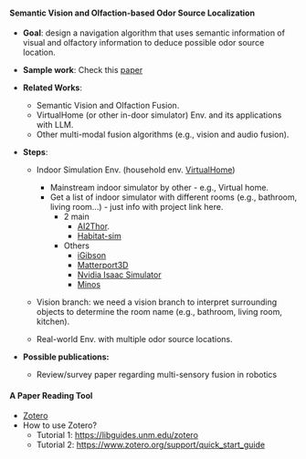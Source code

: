 #### Semantic Vision and Olfaction-based Odor Source Localization
* **Goal**: design a navigation algorithm that uses semantic information of visual and olfactory information to deduce possible odor source location. 
* **Sample work**: Check this [paper](./../../../Reference/semantic_OSL.pdf) 

* **Related Works**:
  * Semantic Vision and Olfaction Fusion.
  * VirtualHome (or other in-door simulator) Env. and its applications with LLM.
  * Other multi-modal fusion algorithms (e.g., vision and audio fusion).

* **Steps**:
  * Indoor Simulation Env. (household env. [VirtualHome](http://virtual-home.org/))
      * Mainstream indoor simulator by other - e.g., Virtual home.
      * Get a list of indoor simulator with different rooms (e.g., bathroom, living room...) - just info with project link here.
        * 2 main
          * [AI2Thor](https://ai2thor.allenai.org/).
          * [Habitat-sim](https://github.com/facebookresearch/habitat-sim)
        * Others
          * [iGibson](https://stanfordvl.github.io/iGibson/intro.html)
          * [Matterport3D](https://niessner.github.io/Matterport/)
          * [Nvidia Isaac Simulator](https://developer.nvidia.com/isaac/sim)
          * [Minos](https://minosworld.github.io/)
  * Vision branch: we need a vision branch to interpret surrounding objects to determine the room name (e.g., bathroom, living room, kitchen).

  * Real-world Env. with multiple odor source locations. 
* **Possible publications:**
  * Review/survey paper regarding multi-sensory fusion in robotics



#### A Paper Reading Tool
* [Zotero](https://www.zotero.org/)
* How to use Zotero?
  * Tutorial 1: https://libguides.unm.edu/zotero
  * Tutorial 2: https://www.zotero.org/support/quick_start_guide
